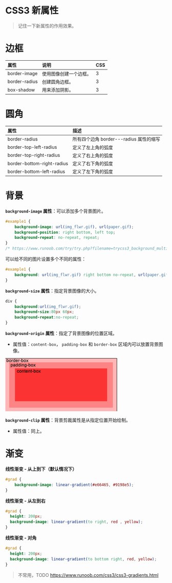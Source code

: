 # CSS3 新属性

> 记住一下新属性的作用效果。

# 边框

| 属性          | 说明                   | CSS  |
| :------------ | :--------------------- | :--- |
| border-image  | 使用图像创建一个边框。 | 3    |
| border-radius | 创建圆角边框。         | 3    |
| box-shadow    | 用来添加阴影。         | 3    |



# 圆角

| 属性                       | 描述                                      |
| :------------------------- | :---------------------------------------- |
| border-radius              | 所有四个边角 border-*-*-radius 属性的缩写 |
| border-top-left-radius     | 定义了左上角的弧度                        |
| border-top-right-radius    | 定义了右上角的弧度                        |
| border-bottom-right-radius | 定义了右下角的弧度                        |
| border-bottom-left-radius  | 定义了左下角的弧度                        |



# 背景

**`background-image` 属性**：可以添加多个背景图片。

```css
#example1 { 
    background-image: url(img_flwr.gif), url(paper.gif); 
    background-position: right bottom, left top; 
    background-repeat: no-repeat, repeat; 
}
/* https://www.runoob.com/try/try.php?filename=trycss3_background_multiple */
```

可以给不同的图片设置多个不同的属性：

```css
#example1 {
    background: url(img_flwr.gif) right bottom no-repeat, url(paper.gif) left top repeat;
}
```



**`background-size` 属性**：指定背景图像的大小。

```css
div {
    background:url(img_flwr.gif);
    background-size:80px 60px;
    background-repeat:no-repeat;
}
```



**`background-origin` 属性**：指定了背景图像的位置区域。

- 属性值：`content-box`， `padding-box` 和 `border-box` 区域内可以放置背景图像。

![image-20240919154318642](https://raw.githubusercontent.com/xupengboo/xupengboo-picture/main/img/image-20240919154318642.png)



**`background-clip` 属性**：背景剪裁属性是从指定位置开始绘制。

- 属性值：同上。



# 渐变

**线性渐变 - 从上到下（默认情况下）**

```css
#grad {
    background-image: linear-gradient(#e66465, #9198e5);
}
```

**线性渐变 - 从左到右**

```css
#grad {
  height: 200px;
  background-image: linear-gradient(to right, red , yellow);
}
```

**线性渐变 - 对角**

```css
#grad {
  height: 200px;
  background-image: linear-gradient(to bottom right, red, yellow);
}
```

> 不常用，TODO https://www.runoob.com/css3/css3-gradients.html





